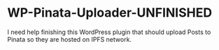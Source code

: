 # WP-Pinata-Uploader-UNFINISHED

I need help finishing this WordPress plugin that should upload Posts to Pinata so they are hosted on IPFS network.
